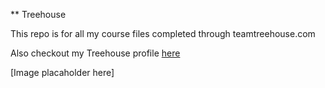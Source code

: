 ** Treehouse

This repo is for all my course files completed through teamtreehouse.com

Also checkout my Treehouse profile [here](https://teamtreehouse.com/danielcuevas3)

[Image placaholder here]
